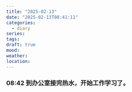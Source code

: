 ```yaml
---
title: "2025-02-13"
date: "2025-02-13T08:41:11"
categories:
  - diary
series: 
tags: 
draft: true
mood: 
weather: 
location:
---
```



### 08:42 到办公室接完热水，开始工作学习了。




